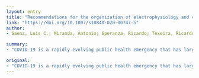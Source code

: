 ```yaml
---
layout: entry
title: "Recommendations for the organization of electrophysiology and cardiac pacing services during the COVID-19 pandemic : Latin American Heart Rhythm Society (LAHRS) in collaboration with: Colombian College Of Electrophysiology, Argentinian Society of Cardiac"
link: "https://doi.org/10.1007/s10840-020-00747-5"
author:
- Saenz, Luis C.; Miranda, Antonio; Speranza, Ricardo; Texeira, Ricardo Alkmim; Rojel, Ulises; Enriquez, Andres; Figuereido, Marcio

summary:
- "COVID-19 is a rapidly evolving public health emergency that has largely impacted the provision of healthcare services around the world. The challenge for electrophysiology teams is double; on one side preventing disease spread by limiting all nonessential face-to-face interactions. These guidelines contain recommendations regarding triaging to define what procedures, device checks and clinic visits can be postponed during the pandemic."

original:
- "COVID-19 is a rapidly evolving public health emergency that has largely impacted the provision of healthcare services around the world. The challenge for electrophysiology teams is double; on one side preventing disease spread by limiting all nonessential face-to-face interactions, but at the same time ensuring continued care for patients who need it. These guidelines contain recommendations regarding triaging in order to define what procedures, device checks and clinic visits can be postponed during the pandemic. We also discuss best practices to protect patients and healthcare workers and provide guidance for the management of COVID-19 patients with arrhythmic conditions."
---
```


